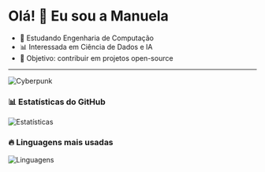 # Olá! 👋 Eu sou a Manuela

- 🌱 Estudando Engenharia de Computação
- 📊 Interessada em Ciência de Dados e IA
- 🎯 Objetivo: contribuir em projetos open-source

---
![Cyberpunk](https://i.imgur.com/seuLinkAqui.png)

### 📊 Estatísticas do GitHub
![Estatísticas](https://github-readme-stats.vercel.app/api?username=seu-usuario&show_icons=true&theme=radical)

### 🔥 Linguagens mais usadas
![Linguagens](https://github-readme-stats.vercel.app/api/top-langs/?username=seu-usuario&layout=compact&theme=radical)

